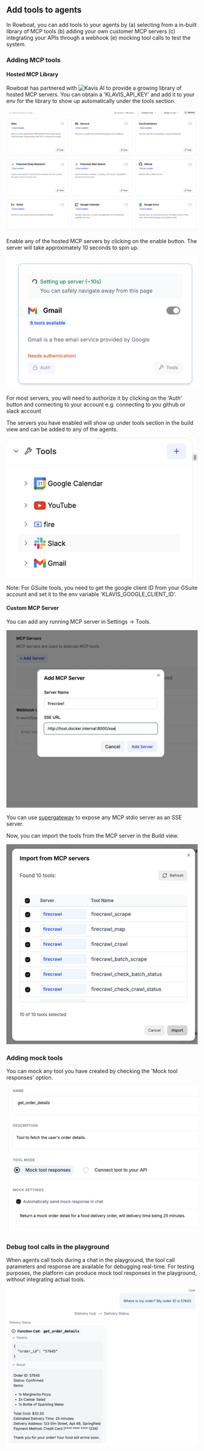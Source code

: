 ## Add tools to agents
In Rowboat, you can add tools to your agents by (a) selecting from a in-built library of MCP tools (b) adding your own customer MCP servers (c) integrating your APIs through a webhook (e) mocking tool calls to test the system.

### Adding MCP tools

#### Hosted MCP Library

Rowboat has partnered with ![Kavis AI](https://www.klavis.ai/) to provide a growing library of hosted MCP servers. You can obtain a 'KLAVIS_API_KEY' and add it to your env for the library to show up automatically under the tools section.

![Library](img/mcp-library.png)

Enable any of the hosted MCP servers by clicking on the enable button. The server will take approximately 10 seconds to spin up.

![Library](img/enable-mcp-server.png)

For most servers, you will need to authorize it by clicking on the 'Auth' button and connecting to your account e.g. connecting to you github or slack account

The servers you have enabled will show up under tools section in the build view and can be added to any of the agents.

![Library](img/mcp-tools-build-view.png)

Note: For GSuite tools, you need to get the google client ID from your GSuite account and set it to the env variable 'KLAVIS_GOOGLE_CLIENT_ID'.

#### Custom MCP Server
You can add any running MCP server in Settings -> Tools.

![Example Tool](img/add-mcp-server.png)

You can use [supergateway](https://github.com/supercorp-ai/supergateway) to expose any MCP stdio server as an SSE server.

Now, you can import the tools from the MCP server in the Build view.

![Example Tool](img/import-mcp-tools.png)

### Adding mock tools
You can mock any tool you have created by checking the 'Mock tool responses' option.


![Example Tool](img/mock-tool.png)

### Debug tool calls in the playground
When agents call tools during a chat in the playground, the tool call parameters and response are available for debugging real-time. For testing purposes, the platform can produce mock tool responses in the playground, without integrating actual tools.

![Mock Tool Responses](img/mock-response.png)